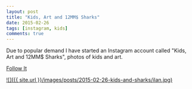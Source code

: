 ```yaml
---
layout: post
title: "Kids, Art and 12MM$ Sharks"
date: 2015-02-26
tags: [instagram, kids]
comments: true
---
```

Due to popular demand I have started an Instagram account called "Kids, Art and 12MM$ Sharks", photos of kids and art.

[Follow It](https://instagram.com/kidsandsharks)

<a href='https://instagram.com/kidsandsharks'>![]({{ site.url }}/images/posts/2015-02-26-kids-and-sharks/ilan.jpg)</a>

